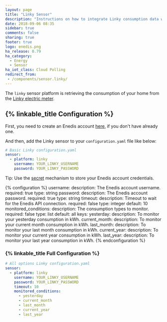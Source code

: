 ```yaml
---
layout: page
title: "Linky Sensor"
description: "Instructions on how to integrate Linky consumption data within Home Assistant."
date: 2018-09-06 08:35
sidebar: true
comments: false
sharing: true
footer: true
logo: enedis.png
ha_release: 0.79
ha_category:
  - Energy
  - Sensor
ha_iot_class: Cloud Polling
redirect_from:
 - /components/sensor.linky/
---
```


The `linky` sensor platform is retrieving the consumption of your home from the [Linky electric meter](https://www.enedis.fr/linky-compteur-communicant).

## {% linkable_title Configuration %}

First, you need to create an Enedis account [here](https://espace-client-connexion.enedis.fr/auth/UI/Login?realm=particuliers), if you don't have already one.

And then, add the Linky sensor to your `configuration.yaml` file like below:

```yaml
# Basic Linky configuration.yaml
sensor:
  - platform: linky
    username: YOUR_LINKY_USERNAME
    password: YOUR_LINKY_PASSWORD
```

Tip: Use the [secret](https://www.home-assistant.io/docs/configuration/secrets/) mechanism to store your Enedis account credentials.

{% configuration %}
username:
  description: The Enedis account username.
  required: true
  type: string
password:
  description: The Enedis account password.
  required: true
  type: string
timeout:
  description: Timeout to wait for the Enedis API connection.
  required: false
  type: integer
  default: 10
monitored_conditions:
  description: The consumption types to monitor.
  required: false
  type: list
  default: all
  keys:
    yesterday:
      description: To monitor your yesterday consumption in kWh.
    current_month:
      description: To monitor your current month consumption in kWh.
    last_month:
      description: To monitor your last month consumption in kWh.
    current_year:
      description: To monitor your current year consumption in kWh.
    last_year:
      description: To monitor your last year consumption in kWh.
{% endconfiguration %}

### {% linkable_title Full Configuration %}

```yaml
# All options Linky configuration.yaml
sensor:
  - platform: linky
    username: YOUR_LINKY_USERNAME
    password: YOUR_LINKY_PASSWORD
    timeout: 10
    monitored_conditions:
      - yesterday
      - current_month
      - last_month
      - current_year
      - last_year
```
